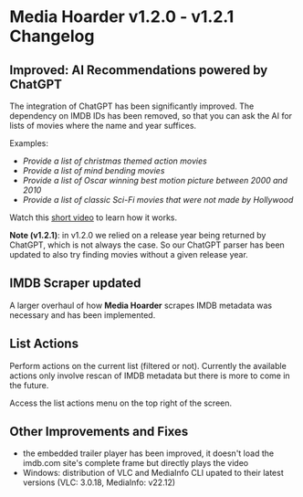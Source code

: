 # Media Hoarder v1.2.0 - v1.2.1 Changelog

## Improved: AI Recommendations powered by ChatGPT

The integration of ChatGPT has been significantly improved. The dependency on IMDB IDs has been removed, so that you can ask the AI for lists of movies where the name and year suffices.

Examples:

- _Provide a list of christmas themed action movies_
- _Provide a list of mind bending movies_
- _Provide a list of Oscar winning best motion picture between 2000 and 2010_
- _Provide a list of classic Sci-Fi movies that were not made by Hollywood_

Watch this [short video](https://www.youtube.com/watch?v=Pi2vfPpOEGQ) to learn how it works.

**Note (v1.2.1)**: in v1.2.0 we relied on a release year being returned by ChatGPT, which is not always the case. So our ChatGPT parser has been updated to also try finding movies without a given release year.

## IMDB Scraper updated

A larger overhaul of how **Media Hoarder** scrapes IMDB metadata was necessary and has been implemented.

## List Actions

Perform actions on the current list (filtered or not). Currently the available actions only involve rescan of IMDB metadata but there is more to come in the future.

Access the list actions menu on the top right of the screen.

## Other Improvements and Fixes

- the embedded trailer player has been improved, it doesn't load the imdb.com site's complete frame but directly plays the video
- Windows: distribution of VLC and MediaInfo CLI upated to their latest versions (VLC: 3.0.18, MediaInfo: v22.12)
